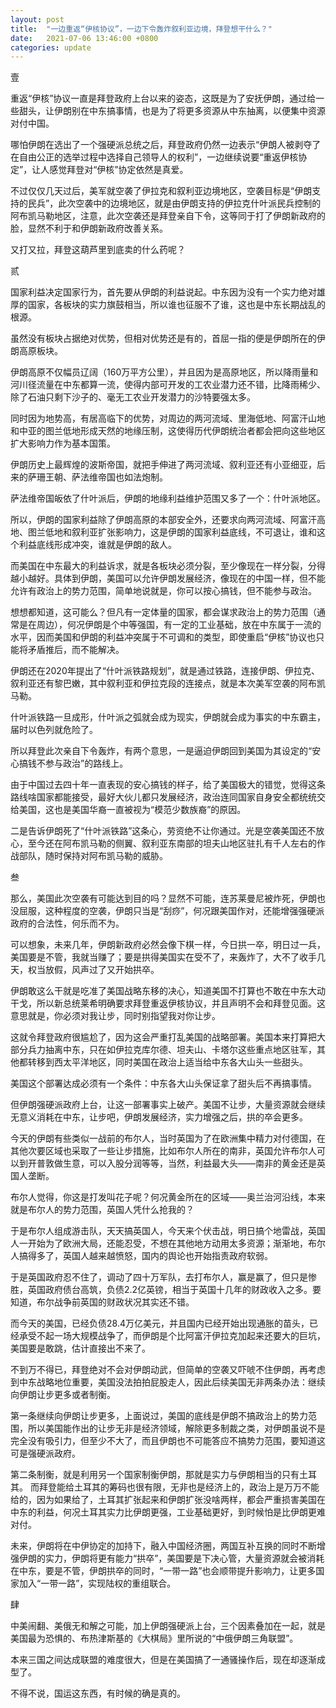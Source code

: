 ```yaml
---
layout: post
title:  "一边重返“伊核协议”，一边下令轰炸叙利亚边境，拜登想干什么？"
date:   2021-07-06 13:46:00 +0800
categories: update
---
```


壹

重返“伊核”协议一直是拜登政府上台以来的姿态，这既是为了安抚伊朗，通过给一些甜头，让伊朗别在中东搞事情，也是为了将更多资源从中东抽离，以便集中资源对付中国。

哪怕伊朗在选出了一个强硬派总统之后，拜登政府仍然一边表示“伊朗人被剥夺了在自由公正的选举过程中选择自己领导人的权利”，一边继续说要“重返伊核协定”，让人感觉拜登对“伊核”协定依然是真爱。

不过仅仅几天过后，美军就空袭了伊拉克和叙利亚边境地区，空袭目标是“伊朗支持的民兵”，此次空袭中的边境地区，就是由伊朗支持的伊拉克什叶派民兵控制的阿布凯马勒地区，注意，此次空袭还是拜登亲自下令，这等同于打了伊朗新政府的脸，显然不利于和伊朗新政府改善关系。

又打又拉，拜登这葫芦里到底卖的什么药呢？

贰

国家利益决定国家行为，首先要从伊朗的利益说起。中东因为没有一个实力绝对雄厚的国家，各板块的实力旗鼓相当，所以谁也征服不了谁，这也是中东长期战乱的根源。

虽然没有板块占据绝对优势，但相对优势还是有的，首屈一指的便是伊朗所在的伊朗高原板块。

伊朗高原不仅幅员辽阔（160万平方公里），并且因为是高原地区，所以降雨量和河川径流量在中东都算一流，使得内部可开发的工农业潜力还不错，比降雨稀少、除了石油只剩下沙子的、毫无工农业开发潜力的沙特要强太多。

同时因为地势高，有居高临下的优势，对周边的两河流域、里海低地、阿富汗山地和中亚的图兰低地形成天然的地缘压制，这使得历代伊朗统治者都会把向这些地区扩大影响力作为基本国策。

伊朗历史上最辉煌的波斯帝国，就把手伸进了两河流域、叙利亚还有小亚细亚，后来的萨珊王朝、萨法维帝国也如法炮制。

萨法维帝国皈依了什叶派后，伊朗的地缘利益维护范围又多了一个：什叶派地区。

所以，伊朗的国家利益除了伊朗高原的本部安全外，还要求向两河流域、阿富汗高地、图兰低地和叙利亚扩张影响力，这是伊朗的国家利益底线，不可退让，谁和这个利益底线形成冲突，谁就是伊朗的敌人。

而美国在中东最大的利益诉求，就是各板块必须分裂，至少像现在一样分裂，分得越小越好。具体到伊朗，美国可以允许伊朗发展经济，像现在的中国一样，但不能允许有政治上的势力范围，简单地说就是，你可以按心搞钱，但不能参与政治。

想想都知道，这可能么？但凡有一定体量的国家，都会谋求政治上的势力范围（通常是在周边），何况伊朗是个中等强国，有一定的工业基础，放在中东属于一流的水平，因而美国和伊朗的利益冲突属于不可调和的类型，即使重启“伊核”协议也只能将矛盾推后，而不能解决。

伊朗还在2020年提出了“什叶派铁路规划”，就是通过铁路，连接伊朗、伊拉克、叙利亚还有黎巴嫩，其中叙利亚和伊拉克段的连接点，就是本次美军空袭的阿布凯马勒。

什叶派铁路一旦成形，什叶派之弧就会成为现实，伊朗就会成为事实的中东霸主，届时以色列就危险了。

所以拜登此次亲自下令轰炸，有两个意思，一是逼迫伊朗回到美国为其设定的“安心搞钱不参与政治”的路线上。

由于中国过去四十年一直表现的安心搞钱的样子，给了美国极大的错觉，觉得这条路线啥国家都能接受，最好大伙儿都只发展经济，政治连同国家自身安全都统统交给美国，这也是美国华裔一直被视为“模范少数族裔”的原因。

二是告诉伊朗死了“什叶派铁路”这条心，劳资绝不让你通过。光是空袭美国还不放心，至今还在阿布凯马勒的侧翼、叙利亚东南部的坦夫山地区驻扎有千人左右的作战部队，随时保持对阿布凯马勒的威胁。


叁

那么，美国此次空袭有可能达到目的吗？显然不可能，连苏莱曼尼被炸死，伊朗也没屈服，这种程度的空袭，伊朗只当是“刮痧”，何况跟美国作对，还能增强强硬派政府的合法性，何乐而不为。

可以想象，未来几年，伊朗新政府必然会像下棋一样，今日拱一卒，明日过一兵，美国要是不管，我就当赚了；要是拱得美国实在受不了，来轰炸了，大不了收手几天，权当放假，风声过了又开始拱卒。

伊朗敢这么干就是吃准了美国战略东移的决心，知道美国不打算也不敢在中东大动干戈，所以新总统莱希明确要求拜登重返伊核协议，并且声明不会和拜登见面。这意思就是，你必须对我让步，同时别指望我对你让步。

这就令拜登政府很尴尬了，因为这会严重打乱美国的战略部署。美国本来打算把大部分兵力抽离中东，只在如伊拉克库尔德、坦夫山、卡塔尔这些重点地区驻军，其他都转移到西太平洋地区，同时美国在政治上适当给中东各大山头一些甜头。

美国这个部署达成必须有一个条件：中东各大山头保证拿了甜头后不再搞事情。

但伊朗强硬派政府上台，让这一部署事实上破产。美国不让步，大量资源就会继续无意义消耗在中东，让步吧，伊朗发展经济，实力增强之后，拱的卒会更多。

今天的伊朗有些类似一战前的布尔人，当时英国为了在欧洲集中精力对付德国，在其他次要区域也采取了一些让步措施，比如布尔人所在的南非，英国允许布尔人可以到开普敦做生意，可以入股分润等等，当然，利益最大头——南非的黄金还是英国人垄断。

布尔人觉得，你这是打发叫花子呢？何况黄金所在的区域——奥兰治河沿线，本来就是布尔人的势力范围，英国人凭什么抢我的？

于是布尔人组成游击队，天天搞英国人，今天来个伏击战，明日搞个地雷战，英国人一开始为了欧洲大局，还能忍受，不想在其他地方动用太多资源；渐渐地，布尔人搞得多了，英国人越来越愤怒，国内的舆论也开始指责政府软弱。

于是英国政府忍不住了，调动了四十万军队，去打布尔人，赢是赢了，但只是惨胜，英国政府债台高筑，负债2.2亿英镑，相当于英国十几年的财政收入之多。要知道，布尔战争前英国的财政状况其实还不错。

而今天的美国，已经负债28.4万亿美元，并且国内已经开始出现通胀的苗头，已经承受不起一场大规模战争了，而伊朗是个比阿富汗伊拉克加起来还要大的巨坑，美国要是敢跳，估计直接出不来了。

不到万不得已，拜登绝对不会对伊朗动武，但简单的空袭又吓唬不住伊朗，再考虑到中东战略地位重要，美国没法拍拍屁股走人，因此后续美国无非两条办法：继续向伊朗让步更多或者制衡。

第一条继续向伊朗让步更多，上面说过，美国的底线是伊朗不搞政治上的势力范围，所以美国能作出的让步无非是经济领域，解除更多制裁之类，对伊朗虽说不是完全没有吸引力，但至少不大了，而且伊朗也不可能答应不搞势力范围，要知道这可是强硬派政府。

第二条制衡，就是利用另一个国家制衡伊朗，那就是实力与伊朗相当的只有土耳其。
而拜登能给土耳其的筹码也很有限，无非也是经济上的，政治上是万万不能给的，因为如果给了，土耳其扩张起来和伊朗扩张没啥两样，都会严重损害美国在中东的利益，何况土耳其实力比伊朗更强，工业基础更好，到时候怕是比伊朗更难对付。

未来，伊朗将在中伊协定的加持下，融入中国经济圈，两国互补互换的同时不断增强伊朗的实力，伊朗将更有能力“拱卒”，美国要是下决心管，大量资源就会被消耗在中东，要是不管，伊朗拱卒的同时，“一带一路”也会顺带提升影响力，让更多国家加入“一带一路”，实现陆权的重组联合。

肆

中美闹翻、美俄无和解之可能，加上伊朗强硬派上台，三个因素叠加在一起，就是美国最为恐惧的、布热津斯基的《大棋局》里所说的“中俄伊朗三角联盟”。

本来三国之间达成联盟的难度很大，但是在美国搞了一通骚操作后，现在却逐渐成型了。

不得不说，国运这东西，有时候的确是真的。
